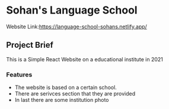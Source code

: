 # Sohan's Language School

Website Link:https://language-school-sohans.netlify.app/

## Project Brief

This is a Simple React Website on a educational institute in 2021
### Features

* The website is based on a certain school.
* There are serivces section that they are provided
* In last there are some institution photo